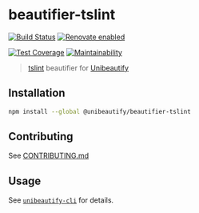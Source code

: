 # beautifier-tslint

[![Build Status](https://travis-ci.com/Unibeautify/beautifier-tslint.svg?branch=master)](https://travis-ci.com/Unibeautify/beautifier-tslint) [![Renovate enabled](https://img.shields.io/badge/renovate-enabled-brightgreen.svg)](https://renovateapp.com/)

[![Test Coverage](https://api.codeclimate.com/v1/badges/86c88579badd269c39b6/test_coverage)](https://codeclimate.com/github/Unibeautify/beautifier-tslint/test_coverage) [![Maintainability](https://api.codeclimate.com/v1/badges/86c88579badd269c39b6/maintainability)](https://codeclimate.com/github/Unibeautify/beautifier-tslint/maintainability)

> [tslint](https://palantir.github.io/tslint/) beautifier for [Unibeautify](https://github.com/Unibeautify)

## Installation

```bash
npm install --global @unibeautify/beautifier-tslint
```

## Contributing

See [CONTRIBUTING.md](CONTRIBUTING.md)

## Usage

See [`unibeautify-cli`](https://github.com/Unibeautify/unibeautify-cli) for details.
